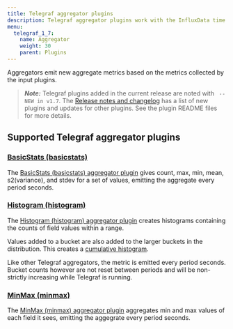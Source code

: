 ```yaml
---
title: Telegraf aggregator plugins
description: Telegraf aggregator plugins work with the InfluxData time series platfrom to create aggregate metrics (for example, mean, min, max, quantiles, etc.) collected by the input plugins. Aggregator plugins include support for basic statistics, histograms, and min/max values.
menu:
  telegraf_1_7:
    name: Aggregator
    weight: 30
    parent: Plugins
---
```


Aggregators emit new aggregate metrics based on the metrics collected by the input plugins.

> ***Note:*** Telegraf plugins added in the current release are noted with ` -- NEW in v1.7`.
>The [Release notes and changelog](/telegraf/v1.7/about_the_project/release-notes-changelog) has a list of new plugins and updates for other plugins. See the plugin README files for more details.

## Supported Telegraf aggregator plugins


### [BasicStats (basicstats)](https://github.com/influxdata/telegraf/tree/release-1.7/plugins/aggregators/basicstats)

The [BasicStats (basicstats) aggregator plugin](https://github.com/influxdata/telegraf/tree/release-1.7/plugins/aggregators/basicstats) gives count, max, min, mean, s2(variance), and stdev for a set of values, emitting the aggregate every period seconds.

### [Histogram (histogram)](https://github.com/influxdata/telegraf/tree/release-1.7/plugins/aggregators/histogram)

The [Histogram (histogram) aggregator plugin](https://github.com/influxdata/telegraf/tree/release-1.7/plugins/aggregators/histogram) creates histograms containing the counts of field values within a range.

Values added to a bucket are also added to the larger buckets in the distribution. This creates a [cumulative histogram](https://en.wikipedia.org/wiki/Histogram#/media/File:Cumulative_vs_normal_histogram.svg).

Like other Telegraf aggregators, the metric is emitted every period seconds. Bucket counts however are not reset between periods and will be non-strictly increasing while Telegraf is running.

### [MinMax (minmax)](https://github.com/influxdata/telegraf/tree/release-1.7/plugins/aggregators/minmax)

The [MinMax (minmax) aggregator plugin](https://github.com/influxdata/telegraf/tree/release-1.7/plugins/aggregators/minmax) aggregates min and max values of each field it sees, emitting the aggegrate every period seconds.
